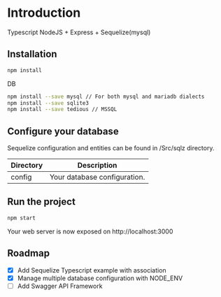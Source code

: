  
# Introduction

Typescript NodeJS + Express + Sequelize(mysql)
## Installation


```bash
npm install
```
DB
```bash
npm install --save mysql // For both mysql and mariadb dialects
npm install --save sqlite3
npm install --save tedious // MSSQL
```

## Configure your database

Sequelize configuration and entities can be found in /Src/sqlz directory.

| Directory | Description |
|---|---|
| config  | Your database configuration. |

## Run the project

```bash
npm start
```

Your web server is now exposed on http://localhost:3000

## Roadmap
- [x] Add Sequelize Typescript example with association
- [x] Manage multiple database configuration with NODE_ENV
- [ ] Add Swagger API Framework
